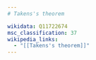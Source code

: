 ```yaml
---
# Takens's theorem

wikidata: Q11722674
msc_classification: 37
wikipedia_links:
  - "[[Takens's theorem]]"
---
```

